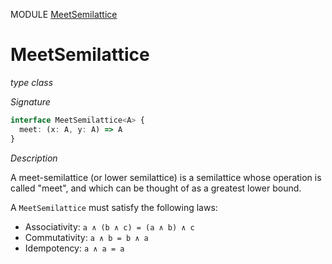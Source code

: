 MODULE [MeetSemilattice](https://github.com/gcanti/fp-ts/blob/master/src/MeetSemilattice.ts)

# MeetSemilattice

_type class_

_Signature_

```ts
interface MeetSemilattice<A> {
  meet: (x: A, y: A) => A
}
```

_Description_

A meet-semilattice (or lower semilattice) is a semilattice whose operation is called "meet", and which can be thought
of as a greatest lower bound.

A `MeetSemilattice` must satisfy the following laws:

* Associativity: `a ∧ (b ∧ c) = (a ∧ b) ∧ c`
* Commutativity: `a ∧ b = b ∧ a`
* Idempotency: `a ∧ a = a`
